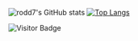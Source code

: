 ![rodd7's GitHub stats](https://github-readme-stats.vercel.app/api?username=rodd7&show_icons=true&theme=graywhite)
[![Top Langs](https://github-readme-stats.vercel.app/api/top-langs/?username=rodd7&langs_count=8)](https://github.com/rodd7/github-readme-stats)

![Visitor Badge](https://visitor-badge.laobi.icu/badge?page_id=rodd7.rodd7)


